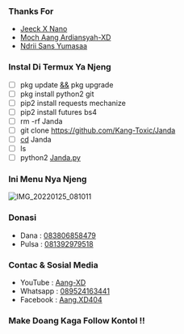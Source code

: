 ### Thanks For
- [Jeeck X Nano]()
- [Moch Aang Ardiansyah-XD]()
- [Ndrii Sans Yumasaa]()

### Instal Di Termux Ya Njeng
- [ ] pkg update [&&]() pkg upgrade
- [ ] pkg install python2 git
- [ ] pip2 install requests mechanize
- [ ] pip2 install futures bs4
- [ ] rm -rf Janda
- [ ] git clone https://github.com/Kang-Toxic/Janda
- [ ] [cd]() Janda
- [ ] ls
- [ ] python2 [Janda.py]()

### Ini Menu Nya Njeng
![IMG_20220125_081011](https://user-images.githubusercontent.com/98243315/150892624-a9c5b823-8323-4f4e-9509-8fd3856b0949.jpg)

### Donasi
- Dana : [083806858479]()
- Pulsa : [081392979518]()

### Contac & Sosial Media
- YouTube : [Aang-XD]()
- Whatsapp : [089524163441]()
- Facebook : [Aang.XD404]()

### Make Doang Kaga Follow Kontol !!

